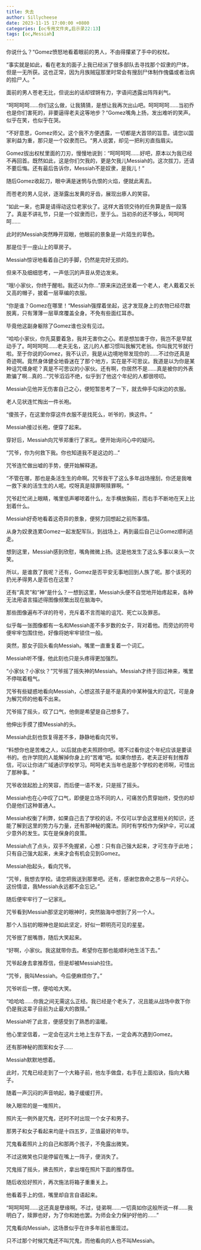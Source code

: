```yaml
---
title: 失去
author: Sillycheese
date: 2023-11-15 17:00:00 +0800
categories: [oc专用文件夹,启示录22:13]
tags: [oc,Messiah] 
---
```


你说什么？“Gomez愤怒地看着眼前的男人，不由得攥紧了手中的权杖。

“事实就是如此，看在老友的面子上我已经派了很多部队去寻找那个奴隶的尸体，但是一无所获。这也正常，因为月族贼寇那里时常会有搜刮尸体制作傀儡或者治病的拾尸人。“

面前的男人苍老无比，但说出的话却铿锵有力，字语间透露出阵阵刹气。

“呵呵呵呵……你们这么做，让我猜猜，是想让我再次出山吧。呵呵呵呵……当初乔也是你们害死的，非要逼得老夫这等地步？“Gomez嘴角上扬，发出难听的笑声。似乎在笑，也似乎在哭。

“不好意思，Gomez师父。这个我不方便透露，一切都是大首领的旨意。请您以国家利益为重，那只是一个奴隶而已。“男人说罢，却见一把利刃直指眉尖。

Gomez拔出权杖里面的刀刃，慢慢地说到：“呵呵呵呵……好吧，原本以为我已经不再回首。既然如此，这是你们欠我的，更是欠我儿Messiah的。这次拔刀，还请不要后悔。还有最后告诉你，Messiah不是奴隶，是我儿！“

随后Gomez收起刀，眼中满是迷惘与仇恨的火焰，便就此离去。

而苍老的男人见状，逐渐露出发黄的牙齿，展现出瘆人的笑容。

“如此一来，也算是请得动这位老家伙了。这样大首领交待的任务算是告一段落了。真是不讲礼节，只是一个奴隶而已，至于么。当初杀的还不够么，呵呵呵呵……

 

此时的Messiah突然睁开双眼，他眼前的景象是一片陌生的草色。

那是位于一座山上的草房子。

Messiah惊讶地看着自己的手脚，仍然是完好无损的。

但来不及细细思考，一声低沉的声音从旁边发来。

“哦!小家伙，你终于醒啦。我还以为你…”原来床边还坐着一个老人，老人戴着又长又高的帽子，披着一层草编的衣服。

“你是谁？Gomez在哪里！“Messiah强撑着坐起，这才发现身上的衣物已经尽数脱离，只有薄薄一层草席覆盖全身。不免有些面红耳赤。

毕竟他这副身躯除了Gomez谁也没有见过。

“哈哈小家伙，你先莫要着急，我并无害你之心。若是想加害于你，我岂不是早就动手了。呵呵呵呵……老夫无名，这儿的人都习惯叫我解咒老翁。你叫我咒爷就行啦。至于你说的Gomez，我不认识，我是从边境地带发现你的……不过你还真是奇迹啊。竟然身体健全地昏迷在了那个地方，实在是不可思议。我道是以为你是某种诅咒缠身呢？真是不可思议的小家伙。还有啊，你居然不是……真是被你的外表欺骗了啊…真的…”咒爷滔滔不绝，似乎到了他这个年纪的人都很唠叨。

Messiah见他并无伤害自己之心，便短暂思考了一下，就去伸手勾床边的衣服。

老人见状连忙掏出一件长袍。

“傻孩子，在这里你穿这件衣服不是找死么，听爷的，换这件。“

Messiah接过长袍，便穿了起来。

穿好后，Messiah向咒爷郑重行了家礼。便开始询问心中的疑问。

“咒爷，你为何救下我。你也知道我不是这边的…”

咒爷连忙做出嘘的手势，便开始解释道。

“不管在哪，那也是条活生生的命啊。咒爷我干了这么多年战场搜刮，你还是我唯一救下来的活生生的人呢。哎呀真是赎罪啊赎罪啊。“

咒爷赶忙闭上眼睛，嘴里低声嘟哝着什么，左手横放胸前，而右手不断地在天上比划着什么。

Messiah好奇地看着这奇异的景象，便努力回想起之前所事情。

从身为奴隶连累Gomez一起发配军队，到战场上，再到最后自己让Gomez顺利逃走。

想到这里，Messiah感到欣慰，嘴角微微上扬。这是他发生了这么多事以来头一次笑。

所以，是谁救了我呢？还有，Gomez是否平安无事地回到人族了呢。那个该死的扔光矛得男人是否也在这里？

还有“真灵”和“神”是什么？一想到这里，Messiah头便不自觉地开始疼起来，各种无法用语言描述得图像频繁出现在脑海中。

那些图像遍布不详的符号，充斥着不言而喻的诅咒、死亡以及罪恶。

似乎每一张图像都有一名和Messiah差不多岁数的女子，背对着他。而旁边的符号便牢牢包围住他，好像将她牢牢锁住一般。

突然，那女子回头看向Messiah。嘴里一直重复着一个词汇。

Messiah听不懂，他此刻也只是头疼得更加强烈。

“小家伙？小家伙？”咒爷摇了摇失神的Messiah。Messiah才终于回过神来，嘴里不停喘着粗气。

咒爷有些疑惑地看向Messiah，心想这孩子是不是真的中某种强大的诅咒，可是身为解咒师的他看不出来。

咒爷摇了摇头，叹了口气，他倒是希望是自己想多了。

他伸出手摸了摸Messiah的头。

Messiah此刻也恢复得差不多，静静地看向咒爷。

“料想你也是苦难之人，以后就由老夫照顾你吧。嗯不过看你这个年纪应该是要读书的。也许学院的人能解掉你身上的“苦难”吧。如果你想去，老夫正好有封推荐信，可以让你进广域通识学校学习。呵呵老夫当年也是那个学校的老师啊，可惜出了那种事。“

咒爷收敛起脸上的笑容，而后便一语不发，只是摇了摇头。

Messiah也在心中叹了口气，即便是立场不同的人，可痛苦仍贯穿始终，受伤的却仍是他们这种普通人。

Messiah权衡了利弊，如果自己去了学校的话，不仅可以学会这里相关的知识，还能了解到这里的势力与力量，还有那神秘的魔法。同时有学校作为保护伞，可以减少意外的发生。实在是保身的良策。

Messiah点了点头，双手不免握紧，心想：只有自己强大起来，才可生存于此地；只有自己强大起来，未来才会有机会见到Gomez。

Messiah抬起头，看向咒爷。

“咒爷，我想去学校。请您把我送到那里吧。还有，感谢您救命之恩与一片好心。这份情谊，我Messiah永远都不会忘记。”

随后便牢牢行了一记家礼。

咒爷看到Messiah那坚定的眼神时，突然脑海中想到了另一个人。

那个人当初的眼神也是如此坚定，好似一颗明亮可见的星星。

咒爷抿了抿嘴唇，随后大笑起来。

“好啊，小家伙。我这就带你去。希望你在那也能顺利地生活下去。”

咒爷起身去拿推荐信，但是却被Messiah拉住。

“咒爷，我叫Messiah。今后便麻烦你了。”

咒爷听后一愣，便哈哈大笑。

“哈哈哈……你我之间无需这么正经。我已经是个老头了，况且能从战场中救下你仍是我这辈子目前为止最大的救赎。”

Messiah听了此言，便感受到了熟悉的温暖。

他心里坚信着，一定会在这片土地上生存下去，一定会再次遇到Gomez。

还有那神秘的图案和女子……

Messiah默默地想着。

此时，咒鬼已经走到了一个大箱子前，他左手做盘，右手在上面掐诀，指向大箱子。

随着一声沉闷的声音响起，箱子缓缓打开。

映入眼帘的是一堆照片。

照片无一例外是咒鬼，还时不时出现一个女子和男子。

那男子和女子看起来均是十四五岁，正值最好的年华。

咒鬼看着照片上的自己和那两个孩子，不免露出微笑。

不过这微笑也只是停留在嘴上一阵子，便消失了。

咒鬼摇了摇头，拂去照片，拿出埋在照片下面的推荐信。

随后收拾好照片，再次施法将箱子重重关上。

他看着手上的信，嘴里却自言自语起来。

“呵呵呵呵……这还真是孽缘啊。不过，徒弟啊……一切真如你这般所说一样……我明白了，赎罪也好，为了你和她也罢。为师会全力保护好他的……”

咒鬼看向Messiah，这场景似乎在许多年前也重现过。

只不过那个时候咒鬼还不叫咒鬼，而他看向的人也不叫Messiah。

 